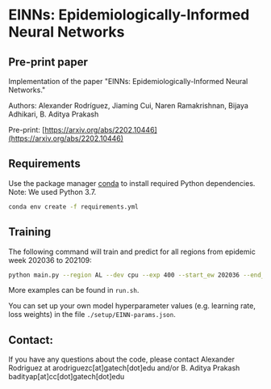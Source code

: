 # EINNs: Epidemiologically-Informed Neural Networks

## Pre-print paper

Implementation of the paper "EINNs: Epidemiologically-Informed Neural Networks."

Authors: Alexander Rodríguez, Jiaming Cui, Naren Ramakrishnan, Bijaya Adhikari, B. Aditya Prakash

Pre-print: [https://arxiv.org/abs/2202.10446](https://arxiv.org/abs/2202.10446)

## Requirements

Use the package manager [conda](https://docs.conda.io/en/latest/) to install required Python dependencies. Note: We used Python 3.7.

```bash
conda env create -f requirements.yml
```

## Training

The following command will train and predict for all regions from epidemic week 202036 to 202109:

```bash
python main.py --region AL --dev cpu --exp 400 --start_ew 202036 --end_ew 202109 --step 2
```

More examples can be found in ```run.sh```.

You can set up your own model hyperparameter values (e.g. learning rate, loss weights) in the file ```./setup/EINN-params.json```.

## Contact:

If you have any questions about the code, please contact Alexander Rodriguez at arodriguezc[at]gatech[dot]edu and/or B. Aditya Prakash badityap[at]cc[dot]gatech[dot]edu 


